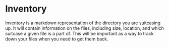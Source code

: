 # Inventory

Inventory is a markdown representation of the directory you are suitcasing up.
It will contain information on the files, including size, location, and which
suitcase a given file is a part of. This will be important as a way to track
down your files when you need to get them back.
